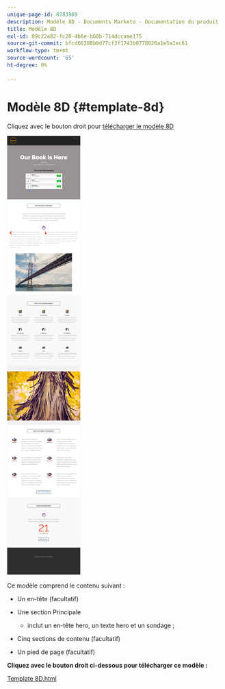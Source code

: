 ```yaml
---
unique-page-id: 8783969
description: Modèle 8D - Documents Marketo - Documentation du produit
title: Modèle 8D
exl-id: 09c22a82-fc20-4b6e-b60b-714dccaae175
source-git-commit: bfcd66388b0d77cf3f1743b0778026a1e5a1ec61
workflow-type: tm+mt
source-wordcount: '65'
ht-degree: 0%

---
```


# Modèle 8D {#template-8d}

Cliquez avec le bouton droit pour [télécharger le modèle 8D](https://experienceleague.adobe.com/landing/marketo/lp-templates/template-8d.html)

![](assets/image2015-7-29-14-3a28-3a56.png)

Ce modèle comprend le contenu suivant :

* Un en-tête (facultatif)
* Une section Principale

   * inclut un en-tête hero, un texte hero et un sondage ;

* Cinq sections de contenu (facultatif)
* Un pied de page (facultatif)

**Cliquez avec le bouton droit ci-dessous pour télécharger ce modèle :**

[Template 8D.html](https://experienceleague.adobe.com/landing/marketo/lp-templates/template-8d.html)
